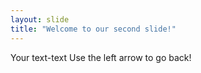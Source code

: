 ```yaml
---
layout: slide
title: "Welcome to our second slide!"
---
```

Your text-text
Use the left arrow to go back!

